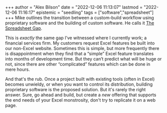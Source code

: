 +++
author = "Alex Bilson"
date = "2022-12-06 11:13:07"
lastmod = "2022-12-06 11:16:17"
epistemic = "seedling"
tags = ["software","spreadsheet"]
+++
Mike outlines the transition between a custom-build workflow using proprietary software and the building of custom software. He calls it [The Spreadsheet Gap](https://m1ke.me/2021/03/the-spreadsheet-gap/#more).

This is _exactly_ the same gap I’ve witnessed where I currently work; a financial services firm. My customers request Excel features be built into our non-Excel website. Sometimes this is simple, but more frequently there is disappointment when they find that a “simple” Excel feature translates into months of development time. But they can’t predict what will be huge or not, since there are other “complicated” features which can be done in mere hours.

And that's the rub. Once a project built with existing tools (often in Excel) becomes unwieldy, or when you want to control its distribution, building proprietary software is the proposed solution. But it's rarely the right answer. Sure, go ahead and build, but create a _new_ offering that supports the end needs of your Excel monstrosity, don't try to replicate it on a web page.
